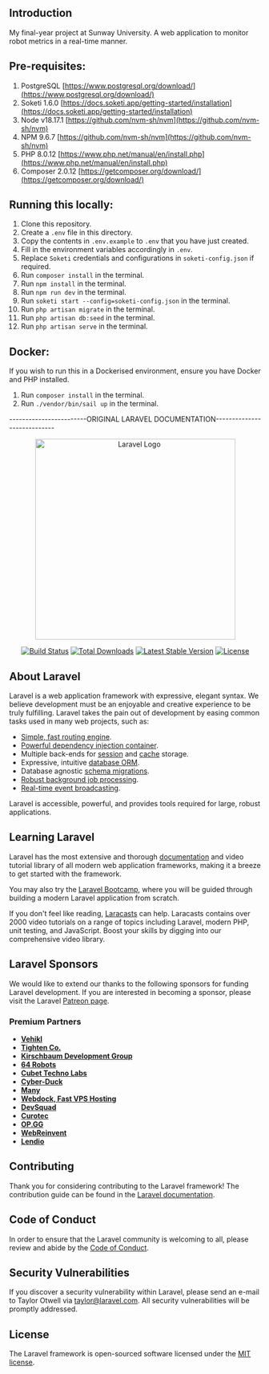 ## Introduction
My final-year project at Sunway University.
A web application to monitor robot metrics in a real-time manner.

## Pre-requisites:
1. PostgreSQL [https://www.postgresql.org/download/](https://www.postgresql.org/download/)
2. Soketi 1.6.0 [https://docs.soketi.app/getting-started/installation](https://docs.soketi.app/getting-started/installation)
3. Node v18.17.1 [https://github.com/nvm-sh/nvm](https://github.com/nvm-sh/nvm)
4. NPM 9.6.7 [https://github.com/nvm-sh/nvm](https://github.com/nvm-sh/nvm)
5. PHP 8.0.12 [https://www.php.net/manual/en/install.php](https://www.php.net/manual/en/install.php)
6. Composer 2.0.12 [https://getcomposer.org/download/](https://getcomposer.org/download/)

## Running this locally:
1. Clone this repository.
2. Create a `.env` file in this directory.
3. Copy the contents in `.env.example` to `.env` that you have just created.
4. Fill in the environment variables accordingly in `.env`.
5. Replace `Soketi` credentials and configurations in `soketi-config.json` if required.
6. Run `composer install` in the terminal.
7. Run `npm install` in the terminal.
8. Run `npm run dev` in the terminal.
9. Run `soketi start --config=soketi-config.json` in the terminal.
10. Run `php artisan migrate` in the terminal.
11. Run `php artisan db:seed` in the terminal.
12. Run `php artisan serve` in the terminal.

## Docker:
If you wish to run this in a Dockerised environment, ensure you have Docker and PHP installed.
1. Run `composer install` in the terminal.
2. Run `./vendor/bin/sail up` in the terminal.

------------------------ORIGINAL LARAVEL DOCUMENTATION----------------------------

<p align="center"><a href="https://laravel.com" target="_blank"><img src="https://raw.githubusercontent.com/laravel/art/master/logo-lockup/5%20SVG/2%20CMYK/1%20Full%20Color/laravel-logolockup-cmyk-red.svg" width="400" alt="Laravel Logo"></a></p>

<p align="center">
<a href="https://github.com/laravel/framework/actions"><img src="https://github.com/laravel/framework/workflows/tests/badge.svg" alt="Build Status"></a>
<a href="https://packagist.org/packages/laravel/framework"><img src="https://img.shields.io/packagist/dt/laravel/framework" alt="Total Downloads"></a>
<a href="https://packagist.org/packages/laravel/framework"><img src="https://img.shields.io/packagist/v/laravel/framework" alt="Latest Stable Version"></a>
<a href="https://packagist.org/packages/laravel/framework"><img src="https://img.shields.io/packagist/l/laravel/framework" alt="License"></a>
</p>

## About Laravel

Laravel is a web application framework with expressive, elegant syntax. We believe development must be an enjoyable and creative experience to be truly fulfilling. Laravel takes the pain out of development by easing common tasks used in many web projects, such as:

- [Simple, fast routing engine](https://laravel.com/docs/routing).
- [Powerful dependency injection container](https://laravel.com/docs/container).
- Multiple back-ends for [session](https://laravel.com/docs/session) and [cache](https://laravel.com/docs/cache) storage.
- Expressive, intuitive [database ORM](https://laravel.com/docs/eloquent).
- Database agnostic [schema migrations](https://laravel.com/docs/migrations).
- [Robust background job processing](https://laravel.com/docs/queues).
- [Real-time event broadcasting](https://laravel.com/docs/broadcasting).

Laravel is accessible, powerful, and provides tools required for large, robust applications.

## Learning Laravel

Laravel has the most extensive and thorough [documentation](https://laravel.com/docs) and video tutorial library of all modern web application frameworks, making it a breeze to get started with the framework.

You may also try the [Laravel Bootcamp](https://bootcamp.laravel.com), where you will be guided through building a modern Laravel application from scratch.

If you don't feel like reading, [Laracasts](https://laracasts.com) can help. Laracasts contains over 2000 video tutorials on a range of topics including Laravel, modern PHP, unit testing, and JavaScript. Boost your skills by digging into our comprehensive video library.

## Laravel Sponsors

We would like to extend our thanks to the following sponsors for funding Laravel development. If you are interested in becoming a sponsor, please visit the Laravel [Patreon page](https://patreon.com/taylorotwell).

### Premium Partners

- **[Vehikl](https://vehikl.com/)**
- **[Tighten Co.](https://tighten.co)**
- **[Kirschbaum Development Group](https://kirschbaumdevelopment.com)**
- **[64 Robots](https://64robots.com)**
- **[Cubet Techno Labs](https://cubettech.com)**
- **[Cyber-Duck](https://cyber-duck.co.uk)**
- **[Many](https://www.many.co.uk)**
- **[Webdock, Fast VPS Hosting](https://www.webdock.io/en)**
- **[DevSquad](https://devsquad.com)**
- **[Curotec](https://www.curotec.com/services/technologies/laravel/)**
- **[OP.GG](https://op.gg)**
- **[WebReinvent](https://webreinvent.com/?utm_source=laravel&utm_medium=github&utm_campaign=patreon-sponsors)**
- **[Lendio](https://lendio.com)**

## Contributing

Thank you for considering contributing to the Laravel framework! The contribution guide can be found in the [Laravel documentation](https://laravel.com/docs/contributions).

## Code of Conduct

In order to ensure that the Laravel community is welcoming to all, please review and abide by the [Code of Conduct](https://laravel.com/docs/contributions#code-of-conduct).

## Security Vulnerabilities

If you discover a security vulnerability within Laravel, please send an e-mail to Taylor Otwell via [taylor@laravel.com](mailto:taylor@laravel.com). All security vulnerabilities will be promptly addressed.

## License

The Laravel framework is open-sourced software licensed under the [MIT license](https://opensource.org/licenses/MIT).
